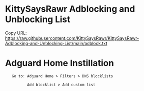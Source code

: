 # KittySaysRawr Adblocking and Unblocking List

Copy URL: https://raw.githubusercontent.com/KittySaysRawr/KittySaysRawr-Adblocking-and-Unblocking-List/main/adblock.txt




# Adguard Home Instillation 

       Go to: Adguard Home > Filters > DNS blocklists 

              Add blocklist > Add custom list

